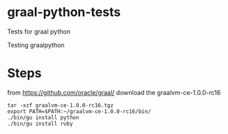 # graal-python-tests
Tests for graal python

Testing graalpython 

Steps
=====
from https://github.com/oracle/graal/ download the  graalvm-ce-1.0.0-rc16

    tar -xzf graalvm-ce-1.0.0-rc16.tgz
    export PATH=$PATH:~/graalvm-ce-1.0.0-rc16/bin/
    ./bin/gu install python
    ./bin/gu install ruby

